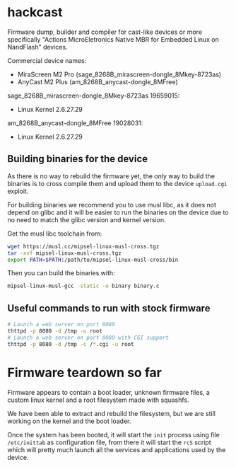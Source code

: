 # hackcast
Firmware dump, builder and compiler for cast-like devices or more specifically "Actions
MicroEletronics Native MBR for Embedded Linux on NandFlash" devices.

Commercial device names:
- MiraScreen M2 Pro (sage_8268B_mirascreen-dongle_8Mkey-8723as)
- AnyCast M2 Plus (am_8268B_anycast-dongle_8MFree)

sage_8268B_mirascreen-dongle_8Mkey-8723as 19659015:
- Linux Kernel 2.6.27.29

am_8268B_anycast-dongle_8MFree 19028031:
- Linux Kernel 2.6.27.29

## Building binaries for the device
As there is no way to rebuild the firmware yet, the only way to build the binaries is to cross
compile them and upload them to the device `upload.cgi` exploit.

For building binaries we recommend you to use musl libc, as it does not depend on glibc and it will
be easier to run the binaries on the device due to no need to match the glibc version and kernel
version.

Get the musl libc toolchain from:
```bash
wget https://musl.cc/mipsel-linux-musl-cross.tgz
tar -xvf mipsel-linux-musl-cross.tgz
export PATH=$PATH:/path/to/mipsel-linux-musl-cross/bin
```
Then you can build the binaries with:
```bash
mipsel-linux-musl-gcc -static -o binary binary.c
```

## Useful commands to run with stock firmware
```bash
# Launch a web server on port 8080
thttpd -p 8080 -d /tmp -u root
# Launch a web server on port 8080 with CGI support
thttpd -p 8080 -d /tmp -c /*.cgi -u root
```
# Firmware teardown so far

Firmware appears to contain a boot loader, unknown firmware files, a custom linux kernel and a 
root filesystem made with squashfs.

We have been able to extract and rebuild the filesystem, but we are still working on the kernel
and the boot loader.

Once the system has been booted, it will start the `init` process using file `/etc/inittab` as
configuration file, from there it will start the `rcS` script which will pretty much launch all
the services and applications used by the device.

